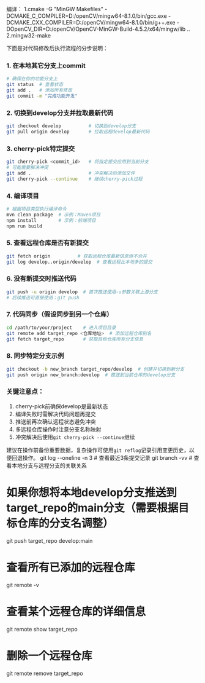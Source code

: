 编译：
1.cmake -G "MinGW Makefiles" -DCMAKE_C_COMPILER=D:/openCV/mingw64-8.1.0/bin/gcc.exe -DCMAKE_CXX_COMPILER=D:/openCV/mingw64-8.1.0/bin/g++.exe -DOpenCV_DIR=D:/openCV/OpenCV-MinGW-Build-4.5.2/x64/mingw/lib ..
2.mingw32-make

下面是对代码修改后执行流程的分步说明：

### 1. 在本地其它分支上commit
```bash
# 确保在你的功能分支上
git status  # 查看状态
git add .   # 添加所有修改
git commit -m "完成功能开发"
```

### 2. 切换到develop分支并拉取最新代码
```bash
git checkout develop          # 切换到develop分支
git pull origin develop       # 拉取远程develop最新代码
```

### 3. cherry-pick特定提交
```bash
git cherry-pick <commit_id>   # 将指定提交应用到当前分支
# 可能需要解决冲突
git add .                     # 冲突解决后添加文件
git cherry-pick --continue    # 继续cherry-pick过程
```

### 4. 编译项目
```bash
# 根据项目类型执行编译命令
mvn clean package  # 示例：Maven项目
npm install        # 示例：前端项目
npm run build
```

### 5. 查看远程仓库是否有新提交
```bash
git fetch origin          # 获取远程仓库最新信息但不合并
git log develop..origin/develop  # 查看远程比本地多的提交
```

### 6. 没有新提交时推送代码
```bash
git push -u origin develop  # 首次推送使用-u参数关联上游分支
# 后续推送可直接使用：git push
```

### 7. 代码同步（假设同步到另一个仓库）
```bash
cd /path/to/your/project    # 进入项目目录
git remote add target_repo <仓库地址>  # 添加远程仓库别名
git fetch target_repo       # 获取目标仓库所有分支信息
```

### 8. 同步特定分支示例
```bash
git checkout -b new_branch target_repo/develop  # 创建并切换到新分支
git push origin new_branch:develop  # 推送到当前仓库的develop分支
```

### 关键注意点：
1. cherry-pick前确保develop是最新状态
2. 编译失败时需解决代码问题再提交
3. 推送前再次确认远程状态避免冲突
4. 多远程仓库操作时注意分支名称映射
5. 冲突解决后使用`git cherry-pick --continue`继续

建议在操作前备份重要数据，复杂操作可使用`git reflog`记录引用变更历史，以便回退操作。
git log --oneline -n 3  # 查看最近3条提交记录
git branch -vv  # 查看本地分支与远程分支的关联关系
# 如果你想将本地develop分支推送到target_repo的main分支（需要根据目标仓库的分支名调整）
git push target_repo develop:main
# 查看所有已添加的远程仓库
git remote -v

# 查看某个远程仓库的详细信息
git remote show target_repo

# 删除一个远程仓库
git remote remove target_repo
